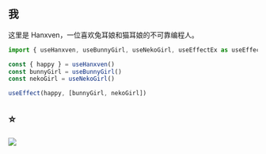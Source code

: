 ## 我

这里是 Hanxven，一位喜欢兔耳娘和猫耳娘的不可靠编程人。

```ts
import { useHanxven, useBunnyGirl, useNekoGirl, useEffectEx as useEffect } from 'hanxven'

const { happy } = useHanxven()
const bunnyGirl = useBunnyGirl()
const nekoGirl = useNekoGirl()

useEffect(happy, [bunnyGirl, nekoGirl])
```

## ⭐

<img align="left" src="https://github-readme-stats.vercel.app/api?username=Hanxven&show_icons=true&theme=vue-dark"/>
